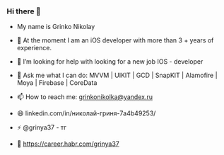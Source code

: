 ### Hi there 👋
- My name is Grinko Nikolay

- 🔭 At the moment I am an iOS developer with more than 3 + years of experience.
- 🤔 I’m looking for help with looking for a new job IOS - developer
- 💬 Ask me what I can do: MVVM | UIKIT | GCD | SnapKIT | Alamofire | Moya | Firebase | CoreData
- 📫 How to reach me: grinkonikolka@yandex.ru
- 😄 linkedin.com/in/николай-гриня-7a4b49253/
- ⚡ @grinya37 - тг
- 🤩 https://career.habr.com/grinya37
